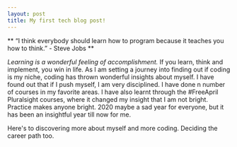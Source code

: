 ```yaml
---
layout: post
title: My first tech blog post!
---
```


** “I think everybody should learn how to program because it teaches you how to think.” - Steve Jobs **

_Learning is a wonderful feeling of accomplishment._ If you learn, think and implement, you win in life. As I am setting a journey into finding out if coding is my niche, coding has thrown wonderful insights about myself. I have found out that if I push myself, I am very disciplined. I have done n number of courses in my favorite areas. I have also learnt through the #FreeApril Pluralsight courses, where it changed my insight that I am not bright. Practice makes anyone bright. 2020 maybe a sad year for everyone, but it has been an insightful year till now for me. 

Here's to discovering more about myself and more coding. Deciding the career path too. 
